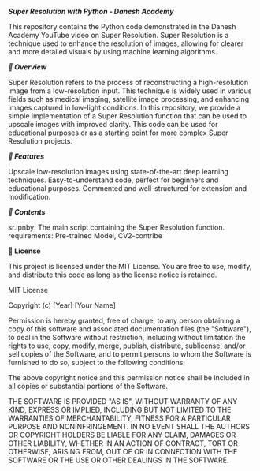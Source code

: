 **_Super Resolution with Python - Danesh Academy_**


This repository contains the Python code demonstrated in the Danesh Academy YouTube video on Super Resolution. Super Resolution is a technique used to enhance the resolution of images, allowing for clearer and more detailed visuals by using machine learning algorithms.





**_🚀 Overview_**

Super Resolution refers to the process of reconstructing a high-resolution image from a low-resolution input. This technique is widely used in various fields such as medical imaging, satellite image processing, and enhancing images captured in low-light conditions.
In this repository, we provide a simple implementation of a Super Resolution function that can be used to upscale images with improved clarity. This code can be used for educational purposes or as a starting point for more complex Super Resolution projects.







**_🌟 Features_**

Upscale low-resolution images using state-of-the-art deep learning techniques.
Easy-to-understand code, perfect for beginners and educational purposes.
Commented and well-structured for extension and modification.




**_📂 Contents_**

sr.ipnby: The main script containing the Super Resolution function.
requirements: Pre-trained Model, CV2-contribe 










**📝 License**

This project is licensed under the MIT License. You are free to use, modify, and distribute this code as long as the license notice is retained.

MIT License

Copyright (c) [Year] [Your Name]

Permission is hereby granted, free of charge, to any person obtaining a copy of this software and associated documentation files (the "Software"), to deal in the Software without restriction, including without limitation the rights to use, copy, modify, merge, publish, distribute, sublicense, and/or sell copies of the Software, and to permit persons to whom the Software is furnished to do so, subject to the following conditions:

The above copyright notice and this permission notice shall be included in all copies or substantial portions of the Software.

THE SOFTWARE IS PROVIDED "AS IS", WITHOUT WARRANTY OF ANY KIND, EXPRESS OR IMPLIED, INCLUDING BUT NOT LIMITED TO THE WARRANTIES OF MERCHANTABILITY, FITNESS FOR A PARTICULAR PURPOSE AND NONINFRINGEMENT. IN NO EVENT SHALL THE AUTHORS OR COPYRIGHT HOLDERS BE LIABLE FOR ANY CLAIM, DAMAGES OR OTHER LIABILITY, WHETHER IN AN ACTION OF CONTRACT, TORT OR OTHERWISE, ARISING FROM, OUT OF OR IN CONNECTION WITH THE SOFTWARE OR THE USE OR OTHER DEALINGS IN THE SOFTWARE.
